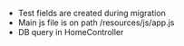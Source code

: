 - Test fields are created during migration
- Main js file is on path /resources/js/app.js
- DB query in HomeController